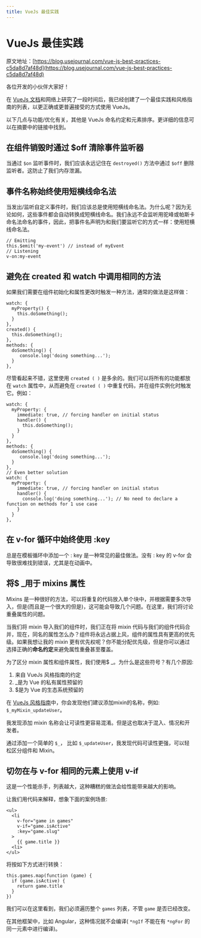 ```yaml
---
title: VueJs 最佳实践
---
```


# VueJs 最佳实践

原文地址：[https://blog.usejournal.com/vue-js-best-practices-c5da8d7af48d](https://blog.usejournal.com/vue-js-best-practices-c5da8d7af48d)

各位开发的小伙伴大家好！



在 [VueJs 文档](https://vuejs.org/v2/guide/)和网络上研究了一段时间后，我已经创建了一个最佳实践和风格指南的列表，以更正确或更普遍接受的方式使用 VueJs。



以下几点与功能/优化有关，其他是 VueJs 命名约定和元素排序。更详细的信息可以在摘要中的链接中找到。



## 在组件销毁时通过 $off 清除事件监听器

当通过 `$on` 监听事件时，我们应该永远记住在 `destroyed()` 方法中通过 `$off` 删除监听者。这防止了我们内存泄漏。



## 事件名称始终使用短横线命名法

当发出/监听自定义事件时，我们应该总是使用短横线命名法。为什么呢？因为无论如何，这些事件都会自动转换成短横线命名。我们永远不会监听用驼峰或帕斯卡命名法命名的事件，因此，把事件名声明为和我们要监听它的方式一样：使用短横线命名法。



```
// Emitting
this.$emit('my-event') // instead of myEvent
// Listening
v-on:my-event
```



## 避免在 created 和 watch 中调用相同的方法

如果我们需要在组件初始化和属性更改时触发一种方法，通常的做法是这样做：

```
watch: {
  myProperty() {
    this.doSomething();
  }
},
created() {
  this.doSomething();
},
methods: {
  doSomething() {
     console.log('doing something...');
  }
},
```

尽管看起来不错，这里使用 `created ( )` 是多余的。我们可以将所有的功能都放在 `watch` 属性中，从而避免在 `created ( )` 中重复代码，并在组件实例化时触发它。例如：

```
watch: {
  myProperty: {
    immediate: true, // forcing handler on initial status
    handler() {
      this.doSomething();
    }
  }
},
methods: {
  doSomething() {
     console.log('doing something...');
  }
},
// Even better solution
watch: {
  myProperty: {
    immediate: true, // forcing handler on initial status
    handler() {
      console.log('doing something...'); // No need to declare a function on methods for 1 use case
    }
  }
},
```

 ## 在 v-for 循环中始终使用 :key

总是在模板循环中添加一个 : key 是一种常见的最佳做法。没有 : key 的 v-for 会导致很难找到错误，尤其是在动画中。



## 将$ _用于 mixins 属性

Mixins 是一种很好的方法，可以将重复的代码放入单个块中，并根据需要多次导入，但是(而且是一个很大的但是)，这可能会导致几个问题。在这里，我们将讨论重叠属性的问题。



当我们将 mixin 导入我们的组件时，我们正在将 mixin 代码与我们的组件代码合并，现在，同名的属性怎么办？组件将永远占据上风，组件的属性具有更高的优先级。如果我想让我的 mixin 更有优先权呢？你不能分配优先级，但是你可以通过选择正确的**命名约定**来避免属性重叠甚至覆盖。



为了区分 mixin 属性和组件属性，我们使用$ _。为什么是这些符号？有几个原因:

1. 来自 VueJs 风格指南的约定
2. _是为 Vue 的私有属性预留的
3. $是为 Vue 的生态系统预留的



在 [VueJs 风格指南](https://vuejs.org/v2/style-guide/#Private-property-names-essential)中，你会发现他们建议添加mixin的名称，例如: `$_myMixin_updateUser`。



我发现添加 mixin 名称会让可读性更容易混淆。但是这也取决于混入、情况和开发者。



通过添加一个简单的 `$_`， 比如 `$_updateUser`，我发现代码可读性更强，可以轻松区分组件和 Mixin。



## 切勿在与 v-for 相同的元素上使用 v-if

这是一个性能杀手，列表越大，这种糟糕的做法会给性能带来越大的影响。



让我们用代码来解释，想象下面的案例场景:

```
<ul>
  <li
    v-for="game in games"
    v-if="game.isActive"
    :key="game.slug"
  >
    {{ game.title }}
  <li>
</ul>
```

将按如下方式进行转换：

```
this.games.map(function (game) {
  if (game.isActive) {
    return game.title
  }
})
```

我们可以在这里看到，我们必须遍历整个 `games` 列表，不管 `game` 是否已经改变。



在其他框架中，比如 Angular，这种情况就不会编译( `*ngIf` 不能在有 `*ngFor` 的同一元素中进行编译)。